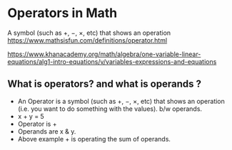 # Operators in Math
A symbol (such as +, −, ×, etc) that shows an operation
https://www.mathsisfun.com/definitions/operator.html

https://www.khanacademy.org/math/algebra/one-variable-linear-equations/alg1-intro-equations/v/variables-expressions-and-equations

## What is operators? and what is operands ? 
* An Operator is a symbol (such as +, −, ×, etc) that shows an operation (i.e. you want to do something with the values). b/w operands.
* x + y = 5
* Operator is +
* Operands are x & y.
* Above example + is operating the sum of operands. 


